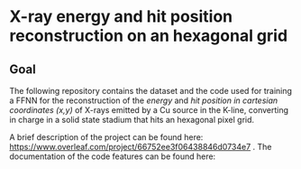 # X-ray energy and hit position reconstruction on an hexagonal grid
## Goal
The following repository contains the dataset and the code used for training a FFNN for the reconstruction of the _energy_ and _hit position in cartesian coordinates (x,y)_ of X-rays emitted by a Cu source in the K-line, converting in charge in a solid state stadium that hits an hexagonal pixel grid.

A brief description of the project can be found here: https://www.overleaf.com/project/66752ee3f06438846d0734e7 .
The documentation of the code features can be found here:
